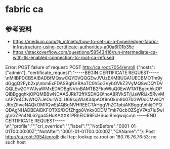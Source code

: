 # fabric ca

## 参考资料

- https://medium.com/@_mtnieto/how-to-set-up-a-hyperledger-fabric-infrastructure-using-certificate-authorities-a00a6f01b35e
- https://stackoverflow.com/questions/58543416/run-intermediate-ca-with-tls-enabled-connection-to-root-ca-refused


Error: POST failure of request: POST http://ca.root:7054/enroll
{"hosts":["admin"],
"certificate_request":"-----BEGIN CERTIFICATE REQUEST-----\nMIIBPDCB5AIBADBfMQswCQYDVQQGEwJVUzEXMBUGA1UECBMOTm9ydGggQ2Fyb2xp\nbmExFDASBgNVBAoTC0h5cGVybGVkZ2VyMQ8wDQYDVQQLEwZGYWJyaWMxEDAOBgNV\nBAMTB2FkbWluQ0EwWTATBgcqhkjOPQIBBggqhkjOPQMBBwNCAASJRk72ffXSDXGQ\noA8RVkST/jJaWRiJx5RvvMsAP7ir4CIvWtQ7iJeOurW0LU69sqWlaK34pAOf9nGk\n9b07bGW0oCMwIQYJKoZIhvcNAQkOMRQwEjAQBgNVHREECTAHggVhZG1pbjAKBggq\nhkjOPQQDAgNHADBEAiBKFOTX9/DOfZhgp8Vnkx0DDMTmk7QcbOZSgV7Ab7Iu5wIg\nGZPn4NL62ga45HuKAXXKrPRhEIC98FcHSuolBmqwxjc=\n
-----END CERTIFICATE REQUEST-----\n","profile":"","crl_override":"","label":"","NotBefore":"0001-01-01T00:00:00Z","NotAfter":"0001-01-01T00:00:00Z","CAName":""}: 
Post http://ca.root:7054/enroll: dial tcp: lookup ca.root on 180.76.76.76:53: no such host